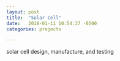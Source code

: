```yaml
---
layout: post
title:  "Solar Cell"
date:   2018-01-11 10:54:37 -0500
categories: projects

---
```


solar cell design, manufacture, and testing
